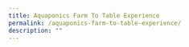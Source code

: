 ```yaml
---
title: Aquaponics Farm To Table Experience
permalink: /aquaponics-farm-to-table-experience/
description: ""
---
```

